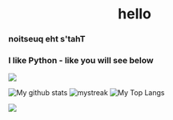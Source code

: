 <h1 align="center">hello</h1>

### ‮That's the question

### I like Python - like you will see below

<a href="https://www.youtube.com/watch?v=dQw4w9WgXcQ"><img src="https://user-images.githubusercontent.com/73097560/115834477-dbab4500-a447-11eb-908a-139a6edaec5c.gif"></a>

![My github stats](https://github-readme-stats.vercel.app/api?username=KuramaSyu&count_private=true&show_icons=true&theme=tokyonight)
<img src="https://github-readme-streak-stats.herokuapp.com/?user=KuramaSyu&layout=donut-vertical&theme=tokyonight" alt="mystreak"/>
![My Top Langs](https://github-readme-stats.vercel.app/api/top-langs/?username=KuramaSyu&theme=tokyonight)

<a href="https://www.youtube.com/watch?v=dQw4w9WgXcQ"><img src="https://user-images.githubusercontent.com/73097560/115834477-dbab4500-a447-11eb-908a-139a6edaec5c.gif"></a>
